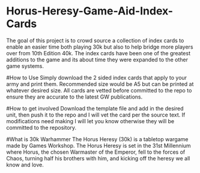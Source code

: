 # Horus-Heresy-Game-Aid-Index-Cards
The goal of this project is to crowd source a collection of index cards to enable an easier time both playing 30k but also to help bridge more players over from 10th Edition 40k. The index cards have been one of the greatest additions to the game and its about time they were expanded to the other game systems. 

#How to Use
Simply download the 2 sided index cards that apply to your army and print them. Recommended size would be A5 but can be printed at whatever desired size.
All cards are vetted before committed to the repo to ensure they are accurate to the latest GW publications. 

#How to get involved
Download the template file and add in the desired unit, then push it to the repo and I will vet the card per the source text. If modifications need making I will let you know otherwise they will  be committed to the repository. 

#What is 30k
Warhammer The Horus Heresy (30k) is a tabletop wargame made by Games Workshop. The Horus Heresy is set in the 31st Millennium where Horus, the chosen Warmaster of the Emperor, fell to the forces of Chaos, turning half his brothers with him, and kicking off the heresy we all know and love.
